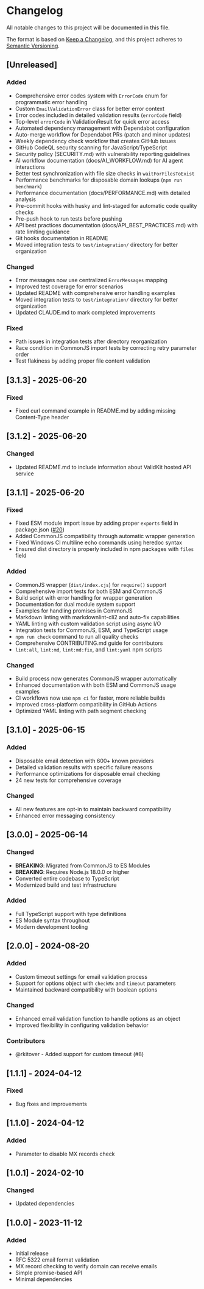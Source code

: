# Changelog

All notable changes to this project will be documented in this file.

The format is based on [Keep a Changelog](https://keepachangelog.com/en/1.1.0/), and this project
adheres to [Semantic Versioning](https://semver.org/spec/v2.0.0.html).

## [Unreleased]

### Added

- Comprehensive error codes system with `ErrorCode` enum for programmatic error handling
- Custom `EmailValidationError` class for better error context
- Error codes included in detailed validation results (`errorCode` field)
- Top-level `errorCode` in ValidationResult for quick error access
- Automated dependency management with Dependabot configuration
- Auto-merge workflow for Dependabot PRs (patch and minor updates)
- Weekly dependency check workflow that creates GitHub issues
- GitHub CodeQL security scanning for JavaScript/TypeScript
- Security policy (SECURITY.md) with vulnerability reporting guidelines
- AI workflow documentation (docs/AI_WORKFLOW.md) for AI agent interactions
- Better test synchronization with file size checks in `waitForFilesToExist`
- Performance benchmarks for disposable domain lookups (`npm run benchmark`)
- Performance documentation (docs/PERFORMANCE.md) with detailed analysis
- Pre-commit hooks with husky and lint-staged for automatic code quality checks
- Pre-push hook to run tests before pushing
- API best practices documentation (docs/API_BEST_PRACTICES.md) with rate limiting guidance
- Git hooks documentation in README
- Moved integration tests to `test/integration/` directory for better organization

### Changed

- Error messages now use centralized `ErrorMessages` mapping
- Improved test coverage for error scenarios
- Updated README with comprehensive error handling examples
- Moved integration tests to `test/integration/` directory for better organization
- Updated CLAUDE.md to mark completed improvements

### Fixed

- Path issues in integration tests after directory reorganization
- Race condition in CommonJS import tests by correcting retry parameter order
- Test flakiness by adding proper file content validation

## [3.1.3] - 2025-06-20

### Fixed

- Fixed curl command example in README.md by adding missing Content-Type header

## [3.1.2] - 2025-06-20

### Changed

- Updated README.md to include information about ValidKit hosted API service

## [3.1.1] - 2025-06-20

### Fixed

- Fixed ESM module import issue by adding proper `exports` field in package.json
  ([#20](https://github.com/jesselpalmer/node-email-verifier/issues/20))
- Added CommonJS compatibility through automatic wrapper generation
- Fixed Windows CI multiline echo commands using heredoc syntax
- Ensured dist directory is properly included in npm packages with `files` field

### Added

- CommonJS wrapper (`dist/index.cjs`) for `require()` support
- Comprehensive import tests for both ESM and CommonJS
- Build script with error handling for wrapper generation
- Documentation for dual module system support
- Examples for handling promises in CommonJS
- Markdown linting with markdownlint-cli2 and auto-fix capabilities
- YAML linting with custom validation script using async I/O
- Integration tests for CommonJS, ESM, and TypeScript usage
- `npm run check` command to run all quality checks
- Comprehensive CONTRIBUTING.md guide for contributors
- `lint:all`, `lint:md`, `lint:md:fix`, and `lint:yaml` npm scripts

### Changed

- Build process now generates CommonJS wrapper automatically
- Enhanced documentation with both ESM and CommonJS usage examples
- CI workflows now use `npm ci` for faster, more reliable builds
- Improved cross-platform compatibility in GitHub Actions
- Optimized YAML linting with path segment checking

## [3.1.0] - 2025-06-15

### Added

- Disposable email detection with 600+ known providers
- Detailed validation results with specific failure reasons
- Performance optimizations for disposable email checking
- 24 new tests for comprehensive coverage

### Changed

- All new features are opt-in to maintain backward compatibility
- Enhanced error messaging consistency

## [3.0.0] - 2025-06-14

### Changed

- **BREAKING**: Migrated from CommonJS to ES Modules
- **BREAKING**: Requires Node.js 18.0.0 or higher
- Converted entire codebase to TypeScript
- Modernized build and test infrastructure

### Added

- Full TypeScript support with type definitions
- ES Module syntax throughout
- Modern development tooling

## [2.0.0] - 2024-08-20

### Added

- Custom timeout settings for email validation process
- Support for options object with `checkMx` and `timeout` parameters
- Maintained backward compatibility with boolean options

### Changed

- Enhanced email validation function to handle options as an object
- Improved flexibility in configuring validation behavior

### Contributors

- @rkitover - Added support for custom timeout (#8)

## [1.1.1] - 2024-04-12

### Fixed

- Bug fixes and improvements

## [1.1.0] - 2024-04-12

### Added

- Parameter to disable MX records check

## [1.0.1] - 2024-02-10

### Changed

- Updated dependencies

## [1.0.0] - 2023-11-12

### Added

- Initial release
- RFC 5322 email format validation
- MX record checking to verify domain can receive emails
- Simple promise-based API
- Minimal dependencies
